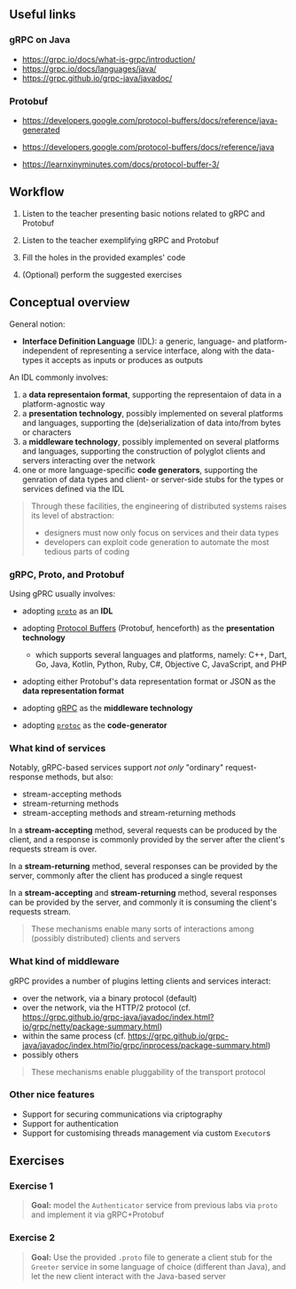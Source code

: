 ## Useful links

### gRPC on Java

- <https://grpc.io/docs/what-is-grpc/introduction/>
- <https://grpc.io/docs/languages/java/>
- <https://grpc.github.io/grpc-java/javadoc/>

### Protobuf 

- <https://developers.google.com/protocol-buffers/docs/reference/java-generated>
- <https://developers.google.com/protocol-buffers/docs/reference/java>

- <https://learnxinyminutes.com/docs/protocol-buffer-3/>


## Workflow

1. Listen to the teacher presenting basic notions related to gRPC and Protobuf

2. Listen to the teacher exemplifying gRPC and Protobuf

3. Fill the holes in the provided examples' code

4. (Optional) perform the suggested exercises

## Conceptual overview

General notion:
- __Interface Definition Language__ (IDL): a generic, language- and platform-independent of representing a service interface, along with the data-types it accepts as inputs or produces as outputs
    
An IDL commonly involves:
1. a __data representaion format__, supporting the representaion of data in a platform-agnostic way
2. a __presentation technology__, possibly implemented on several platforms and languages, supporting the (de)serialization of data into/from bytes or characters
3. a __middleware technology__, possibly implemented on several platforms and languages, supporting the construction of polyglot clients and servers interacting over the network
4. one or more language-specific __code generators__, supporting the genration of data types and client- or server-side stubs for the types or services defined via the IDL

> Through these facilities, the engineering of distributed systems raises its level of abstraction:
> - designers must now only focus on services and their data types
> - developers can exploit code generation to automate the most tedious parts of coding

### gRPC, Proto, and Protobuf

Using gPRC usually involves:

- adopting [`proto`](https://developers.google.com/protocol-buffers/docs/proto3) as an __IDL__

- adopting [Protocol Buffers](https://developers.google.com/protocol-buffers) (Protobuf, henceforth) as the __presentation technology__
  * which supports several languages and platforms, namely: C++, Dart, Go, Java, Kotlin, Python, Ruby, C#, Objective C, JavaScript, and PHP
    
- adopting either Protobuf's data representation format or JSON as the __data representation format__

- adopting [gRPC](https://grpc.io/docs/what-is-grpc/introduction/) as the __middleware technology__

- adopting [`protoc`](https://github.com/protocolbuffers/protobuf/releases/latest) as the __code-generator__

### What kind of services

Notably, gRPC-based services support _not only_ "ordinary" request-response methods, but also:
- stream-accepting methods
- stream-returning methods
- stream-accepting methods and stream-returning methods 

In a __stream-accepting__ method, several requests can be produced by the client, and a response is commonly provided by the server after the client's requests stream is over.

In a __stream-returning__ method, several responses can be provided by the server, commonly after the client has produced a single request

In a __stream-accepting__ and __stream-returning__ method, several responses can be provided by the server, and commonly it is consuming the client's requests stream.

> These mechanisms enable many sorts of interactions among (possibly distributed) clients and servers

### What kind of middleware

gRPC provides a number of plugins letting clients and services interact:
- over the network, via a binary protocol (default)
- over the network, via the HTTP/2 protocol (cf. <https://grpc.github.io/grpc-java/javadoc/index.html?io/grpc/netty/package-summary.html>)
- within the same process (cf. <https://grpc.github.io/grpc-java/javadoc/index.html?io/grpc/inprocess/package-summary.html>)
- possibly others

> These mechanisms enable pluggability of the transport protocol

### Other nice features

- Support for securing communications via criptography
- Support for authentication
- Support for customising threads management via custom `Executor`s 

## Exercises

### Exercise 1

> **Goal:** model the `Authenticator` service from previous labs via `proto` and implement it via gRPC+Protobuf

### Exercise 2

> **Goal:** Use the provided `.proto` file to generate a client stub for the `Greeter` service in some language of choice (different than Java), and let the new client interact with the Java-based server
